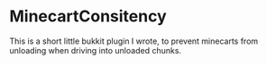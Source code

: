 # MinecartConsitency
This is a short little bukkit plugin I wrote, to prevent minecarts from unloading when driving into unloaded chunks.

